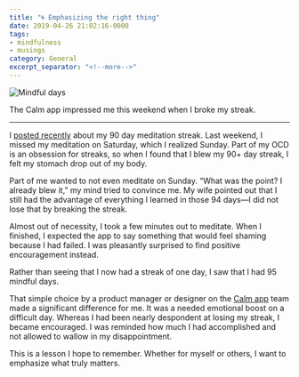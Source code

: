 ```yaml
---
title: "🌀 Emphasizing the right thing"
date: 2019-04-26 21:02:16-0000
tags:
- mindfulness
- musings
category: General
excerpt_separator: "<!--more-->"
---
```


<img src="https://www.bennorris.blog/uploads/2019/cd385d0bc1.jpg" alt="Mindful days" />

The Calm app impressed me this weekend when I broke my streak.

<!--more-->

***

I [posted recently](https://www.bennorris.org/2019/04/16/ninety-days-of.html) about my 90 day meditation streak. Last weekend, I missed my meditation on Saturday, which I realized Sunday. Part of my OCD is an obsession for streaks, so when I found that I blew my 90+ day streak, I felt my stomach drop out of my body.

Part of me wanted to not even meditate on Sunday. “What was the point? I already blew it,” my mind tried to convince me. My wife pointed out that I still had the advantage of everything I learned in those 94 days—I did not lose that by breaking the streak.

Almost out of necessity, I took a few minutes out to meditate. When I finished, I expected the app to say something that would feel shaming because I had failed. I was pleasantly surprised to find positive encouragement instead.

Rather than seeing that I now had a streak of one day, I saw that I had 95 mindful days.

That simple choice by a product manager or designer on the [Calm app](https://www.calm.com) team made a significant difference for me. It was a needed emotional boost on a difficult day. Whereas I had been nearly despondent at losing my streak, I became encouraged. I was reminded how much I had accomplished and not allowed to wallow in my disappointment.

This is a lesson I hope to remember. Whether for myself or others, I want to emphasize what truly matters.
